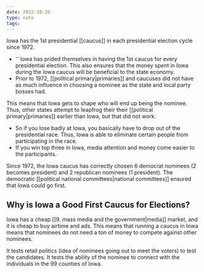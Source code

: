 ```yaml
---
date: 2022-10-26
type: note
tags:
---
```


Iowa has the 1st presidential [[caucus]] in each presidential election cycle since 1972.
- '' Iowa has prided themselves in having the 1st caucus for every presidential election. This also ensures that the money spent in Iowa during the Iowa caucus will be beneficial to the state economy.
- Prior to 1972, [[political primary|primaries]] and caucuses did not have as much influence in choosing a nominee as the state and local party bosses had.

This means that Iowa gets to shape who will end up being the nominee. Thus, other states attempt to leapfrog their their [[political primary|primaries]] earlier than Iowa, but that did not work.
- So if you lose badly at Iowa, you basically have to drop out of the presidential race. Thus, Iowa is able to eliminate certain people from participating in the race.
- If you win top three in Iowa, media attention and money come easier to the participants.

Since 1972, the Iowa caucus has correctly chosen 6 democrat nominees (2 becomes president) and 2 republican nominees (1 president).
The democratic [[political national committees|national committees]] ensured that Iowa could go first.

## Why is Iowa a Good First Caucus for Elections?
Iowa has a cheap [[9. mass media and the government|media]] market, and it is cheap to buy airtime and ads. This means that running a caucus in Iowa means that nominees do not need a ton of money to compete against other nominees.

It tests retail politics (idea of nominees going out to meet the voters) to test the candidates. It tests the ability of the nominee to connect with the individuals in the 99 counties of Iowa.
